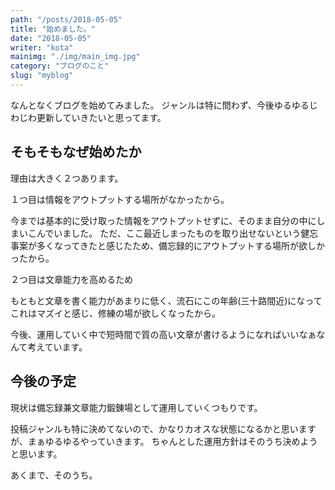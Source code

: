 ```yaml
---
path: "/posts/2018-05-05"
title: "始めました。"
date: "2018-05-05"
writer: "kota"
mainimg: "./img/main_img.jpg"
category: "ブログのこと"
slug: "myblog"
---
```

なんとなくブログを始めてみました。
ジャンルは特に問わず、今後ゆるゆるじわじわ更新していきたいと思ってます。
<!-- end -->
## そもそもなぜ始めたか

理由は大きく２つあります。

１つ目は情報をアウトプットする場所がなかったから。

今までは基本的に受け取った情報をアウトプットせずに、そのまま自分の中にしまいこんでいました。
ただ、ここ最近しまったものを取り出せないという健忘事案が多くなってきたと感じたため、備忘録的にアウトプットする場所が欲しかったから。

２つ目は文章能力を高めるため

もともと文章を書く能力があまりに低く、流石にこの年齢(三十路間近)になってこれはマズイと感じ、修練の場が欲しくなったから。

今後、運用していく中で短時間で質の高い文章が書けるようになればいいなぁなんて考えています。

## 今後の予定

現状は備忘録兼文章能力鍛錬場として運用していくつもりです。

投稿ジャンルも特に決めてないので、かなりカオスな状態になるかと思いますが、まぁゆるゆるやっていきます。
ちゃんとした運用方針はそのうち決めようと思います。

あくまで、そのうち。